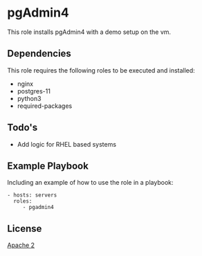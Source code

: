 pgAdmin4
=========

This role installs pgAdmin4 with a demo setup on the vm.

Dependencies
------------

This role requires the following roles to be executed and installed:

- nginx
- postgres-11
- python3
- required-packages

Todo's
----------------

- Add logic for RHEL based systems

Example Playbook
----------------

Including an example of how to use the role in a playbook:

```ansible
- hosts: servers
  roles:
     - pgadmin4
```

License
-------

[Apache 2](../../../LICENSE)
